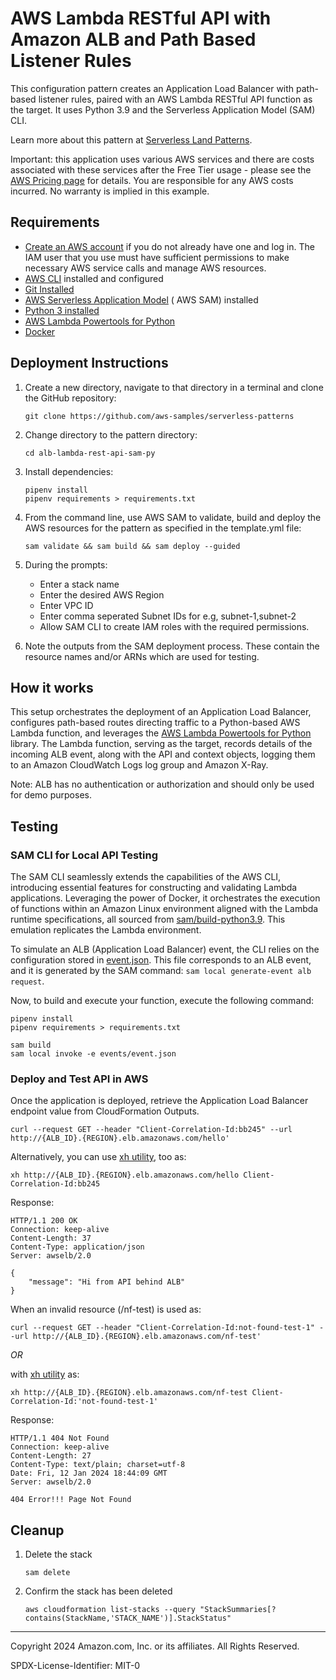 # AWS Lambda RESTful API with Amazon ALB and Path Based Listener Rules

This configuration pattern creates an Application Load
Balancer with path-based listener rules, paired with an AWS Lambda RESTful API function as the target. It uses  Python 3.9 and the Serverless Application Model (SAM) CLI.

Learn more about this pattern
at [Serverless Land Patterns](https://serverlessland.com/patterns/alb-lambda-rest-api-sam-py).

Important: this application uses various AWS services and there are costs associated with these services after the Free
Tier usage - please see the [AWS Pricing page](https://aws.amazon.com/pricing/) for details. You are responsible for any
AWS costs incurred. No warranty is implied in this example.

## Requirements

* [Create an AWS account](https://portal.aws.amazon.com/gp/aws/developer/registration/index.html) if you do not already
  have one and log in. The IAM user that you use must have sufficient permissions to make necessary AWS service calls
  and manage AWS resources.
* [AWS CLI](https://docs.aws.amazon.com/cli/latest/userguide/install-cliv2.html) installed and configured
* [Git Installed](https://git-scm.com/book/en/v2/Getting-Started-Installing-Git)
* [AWS Serverless Application Model](https://docs.aws.amazon.com/serverless-application-model/latest/developerguide/serverless-sam-cli-install.html) (
  AWS SAM) installed
* [Python 3 installed](https://www.python.org/downloads/)
* [AWS Lambda Powertools for Python](https://docs.powertools.aws.dev/lambda/python/latest/)
* [Docker](https://www.docker.com/products/docker-desktop/)

## Deployment Instructions

1. Create a new directory, navigate to that directory in a terminal and clone the GitHub repository:
    ``` 
    git clone https://github.com/aws-samples/serverless-patterns
    ```
2. Change directory to the pattern directory:
    ```
    cd alb-lambda-rest-api-sam-py
    ```
3. Install dependencies:
    ```
    pipenv install
    pipenv requirements > requirements.txt
    ```
4. From the command line, use AWS SAM to validate, build and deploy the AWS resources for the pattern as specified in the template.yml file:
    ```
    sam validate && sam build && sam deploy --guided
    ```
5. During the prompts:
    * Enter a stack name
    * Enter the desired AWS Region
    * Enter VPC ID
    * Enter comma seperated Subnet IDs for e.g, subnet-1,subnet-2
    * Allow SAM CLI to create IAM roles with the required permissions.
   
6. Note the outputs from the SAM deployment process. These contain the resource names and/or ARNs which are used for
   testing.

## How it works

This setup orchestrates the deployment of an Application Load Balancer, configures path-based routes directing traffic
to a Python-based AWS Lambda function, and leverages
the [AWS Lambda Powertools for Python](https://docs.powertools.aws.dev/lambda/python/latest/core/event_handler/api_gateway/#application-load-balancer)
library. The Lambda function, serving as the target, records details of the incoming ALB event, along with the API and
context objects, logging them to an Amazon CloudWatch Logs log group and Amazon X-Ray.

Note: ALB has no authentication or authorization and should only be used for demo purposes.

## Testing

### SAM CLI for Local API Testing

The SAM CLI seamlessly extends the capabilities of the AWS CLI, introducing essential features for constructing and validating Lambda applications. Leveraging the power of Docker, it orchestrates the execution of functions within an Amazon Linux environment aligned with the Lambda runtime specifications, all sourced from [sam/build-python3.9](https://gallery.ecr.aws/sam/build-python3.9). 
This emulation replicates the Lambda environment.

To simulate an ALB (Application Load Balancer) event, the CLI relies on the configuration stored in [event.json](./events/event.json). This file corresponds to an ALB event, and it is generated by the SAM command: `sam local generate-event alb request`.

Now, to build and execute your function, execute the following command:


```commandline
pipenv install
pipenv requirements > requirements.txt

sam build
sam local invoke -e events/event.json
```

### Deploy and Test API in AWS

Once the application is deployed, retrieve the Application Load Balancer endpoint value from CloudFormation Outputs.

```commandline
curl --request GET --header "Client-Correlation-Id:bb245" --url http://{ALB_ID}.{REGION}.elb.amazonaws.com/hello'
```

Alternatively, you can use [xh utility](https://github.com/ducaale/xh), too as:

```commandline
xh http://{ALB_ID}.{REGION}.elb.amazonaws.com/hello Client-Correlation-Id:bb245
```

Response:

```commandline
HTTP/1.1 200 OK
Connection: keep-alive
Content-Length: 37
Content-Type: application/json
Server: awselb/2.0

{
    "message": "Hi from API behind ALB"
}

```

When an invalid resource (/nf-test) is used as:

```commandline
curl --request GET --header "Client-Correlation-Id:not-found-test-1" --url http://{ALB_ID}.{REGION}.elb.amazonaws.com/nf-test'
```
_OR_ 

with  [xh utility](https://github.com/ducaale/xh) as:

```commandline
xh http://{ALB_ID}.{REGION}.elb.amazonaws.com/nf-test Client-Correlation-Id:'not-found-test-1'
```

Response:

```commandline
HTTP/1.1 404 Not Found
Connection: keep-alive
Content-Length: 27
Content-Type: text/plain; charset=utf-8
Date: Fri, 12 Jan 2024 18:44:09 GMT
Server: awselb/2.0

404 Error!!! Page Not Found

```

## Cleanup

1. Delete the stack
    ```commandline
    sam delete
    ```
2. Confirm the stack has been deleted
    ```commandline
    aws cloudformation list-stacks --query "StackSummaries[?contains(StackName,'STACK_NAME')].StackStatus"
    ```

----
Copyright 2024 Amazon.com, Inc. or its affiliates. All Rights Reserved.

SPDX-License-Identifier: MIT-0
